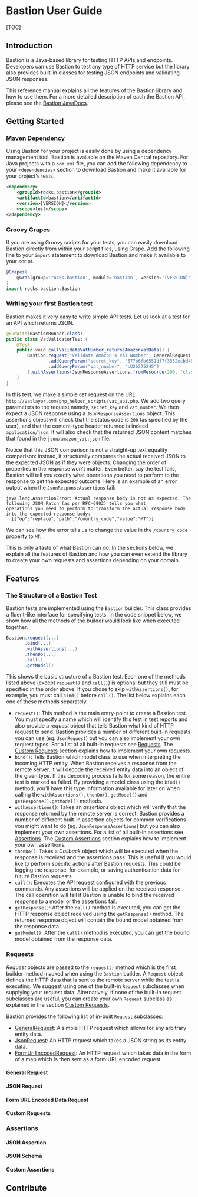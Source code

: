 # Bastion User Guide

[TOC]

## Introduction

Bastion is a Java-based library for testing HTTP APIs and endpoints. Developers can use Bastion to test any type of HTTP service
but the library also provides built-in classes for testing JSON endpoints and validating JSON responses.

This reference manual explains all the features of the Bastion library and how to use them. For a more detailed description of each
the Bastion API, please see the [Bastion JavaDocs](http://bastion.rocks/javadocs/index.html).

## Getting Started

### Maven Dependency

Using Bastion for your project is easily done by using a dependency management tool. Bastion is available on the Maven Central repository.
For Java projects with a `pom.xml` file, you can add the following dependency to your `<dependencies>` section to download Bastion and make
it available for your project's tests.

```xml
<dependency>
    <groupId>rocks.bastion</groupId>
    <artifactId>bastion</artifactId>
    <version>[VERSION]</version>
    <scope>test</scope>
</dependency>
```

### Groovy Grapes

If you are using Groovy scripts for your tests, you can easily download Bastion directly from within your script files, using Grape. Add
the following line to your `import` statement to download Bastion and make it available to your script.

```groovy
@Grapes(
    @Grab(group='rocks.bastion', module='bastion', version='[VERSION]')
)
import rocks.bastion.Bastion
```

### Writing your first Bastion test

Bastion makes it very easy to write simple API tests. Let us look at a test for an API which returns JSON.
  
```java
@RunWith(BastionRunner.class)
public class VatValidatorTest {
    @Test
    public void callValidateVatNumber_returnsAmazonVatData() {
        Bastion.request("Validate Amazon's VAT Number", GeneralRequest.get("http://vatlayer.com/php_helper_scripts/vat_api.php")
                .addQueryParam("secret_key", "577b6fb6551df7f3532ecbd45ea07ddd")
                .addQueryParam("vat_number", "LU26375245")
        ).withAssertions(JsonResponseAssertions.fromResource(200, "classpath:/json/amazon_vat.json")).call();
    }
}
```

In this test, we make a simple `GET` request on the URL `http://vatlayer.com/php_helper_scripts/vat_api.php`. We add two query parameters
to the request namely, `secret_key` and `vat_number`. We then expect a JSON response using a `JsonResponseAssertions` object. This assertions
object will check that the status code is `200` (as specified by the user), and that the content-type header returned is indeed `application/json`.
It will also check that the returned JSON content matches that found in the `json/amazon_vat.json` file.

Notice that this JSON comparison is not a straight-up text equality comparison: instead, it structurally compares the actual received JSON to
the expected JSON as if they were objects. Changing the order of properties in the response won't matter. Even better, say the test fails, Bastion
will tell you exactly what operations you need to perform to the response to get the expected outcome. Here is an example of an error output when
the `JsonResponseAssertions` fail:

```
java.lang.AssertionError: Actual response body is not as expected. The following JSON Patch (as per RFC-6902) tells you what 
operations you need to perform to transform the actual response body into the expected response body:
  [{"op":"replace","path":"/country_code","value":"MT"}]
```

We can see how the error tells us to change the value in the `/country_code` property to `MT`.

This is only a taste of what Bastion can do. In the sections below, we explain all the features of Bastion and how you can even extend the library
to create your own requests and assertions depending on your domain.

## Features

### The Structure of a Bastion Test

Bastion tests are implemented using the `Bastion` builder. This class provides a fluent-like interface for specifying tests. In the code snippet
below, we show how all the methods of the builder would look like when executed together.

```java
Bastion.request(...)
       .bind(...)
       .withAssertions(...)
       .thenDo(...)
       .call()
       .getModel()
```

This shows the basic structure of a Bastion test. Each one of the methods listed above (except `request()` and `call()`) is optional but they still
must be specified in the order above. If you chose to skip `withAssertions()`, for example, you must call `bind()` before `call()`. The list below
explains each one of these methods separately.

* `request()`: This method is the main entry-point to create a Bastion test. You must specify a name which will identify this test in test reports
and also provide a _request_ object that tells Bastion what kind of HTTP request to send. Bastion provides a number of different
built-in requests you can use (eg. `JsonRequest`) but you can also implement your own request types. For a list of all built-in requests see 
[Requests](#requests). The [Custom Requests](#custom-requests) section explains how to implement your own requests.
* `bind()`: Tells Bastion which model class to use when interpreting the incoming HTTP entity. When Bastion receives a response from the remote
server, it will decode the received entity data into an object of the given type. If this decoding process fails for some reason,
the entire test is marked as failed. By providing a model class using the `bind()` method, you'll have this type information available
for later on when calling the `withAssertions()`, `thenDo()`, `getModel()` and `getResponse().getModel()` methods.
* `withAssertions()`: Takes an _assertions_ object which will verify that the response returned by the remote server is correct.
Bastion provides a number of different built-in assertion objects for common verifications you might want to do (eg. `JsonResponseAssertions`) but you can also
implement your own assertions. For a list of all built-in assertions see [Assertions](#assertions). The 
[Custom Assertions](#custom-assertions) section explains how to implement your own assertions.
* `thenDo()`: Takes a _Callback_ object which will be executed when the response is received and the assertions pass. This is useful if you would
like to perform specific actions after Bastion requests. This could be logging the response, for example, or saving authentication data for future
Bastion requests.
* `call()`: Executes the API request configured with the previous commands. Any assertions will be applied on the received response. The call operation
will fail if Bastion is unable to bind the received response to a model or the assertions fail.
* `getResponse()`: After the `call()` method is executed, you can get the HTTP response object received using the `getResponse()` method. The returned
response object will contain the bound model obtained from the response data.
* `getModel()`: After the `call()` method is executed, you can get the bound model obtained from the response data.

### Requests

_Request_ objects are passed to the `request()` method which is the first builder method invoked when using the `Bastion` builder. A `Request` object
defines the HTTP data that is sent to the remote server while the test is executing. We suggest using one of the built-in `Request` subclasses when
supplying your request data. Alternatively, if none of the built-in request subclasses are useful, you can create your own `Request` subclass
as explained in the section [Custom Requests](#custom-requests).

Bastion provides the following list of in-built `Request` subclasses:

* [GeneralRequest](#general-request): A simple HTTP request which allows for any arbitrary entity data.
* [JsonRequest](#json-request): An HTTP request which takes a JSON string as its entity data.
* [FormUrlEncodedRequest](#form-url-encoded-request): An HTTP request which takes data in the form of a map which is then sent as a form URL encoded request.

#### General Request

#### JSON Request

#### Form URL Encoded Data Request

#### Custom Requests

### Assertions

#### JSON Assertion

#### JSON Schema

#### Custom Assertions

## Contribute